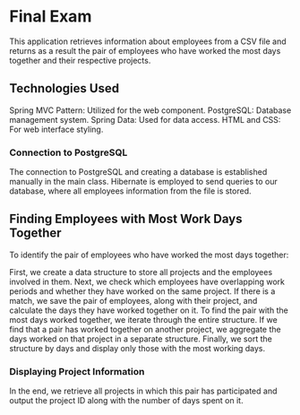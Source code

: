 # Final Exam

This application retrieves information about employees from a CSV file and returns as a result the pair of employees 
who have worked the most days together and their respective projects.

## Technologies Used
Spring MVC Pattern: Utilized for the web component.
PostgreSQL: Database management system.
Spring Data: Used for data access.
HTML and CSS: For web interface styling.
### Connection to PostgreSQL
The connection to PostgreSQL and creating a database is established manually in the main class. Hibernate is employed to send queries to our database, where all employees information from the file is stored.

## Finding Employees with Most Work Days Together
To identify the pair of employees who have worked the most days together:

First, we create a data structure to store all projects and the employees involved in them.
Next, we check which employees have overlapping work periods and whether they have worked on the same project.
If there is a match, we save the pair of employees, along with their project, and calculate the days they have worked together on it.
To find the pair with the most days worked together, we iterate through the entire structure. If we find that a pair has worked together on another project,
we aggregate the days worked on that project in a separate structure. Finally, we sort the structure by days and display only those with the most working days.

### Displaying Project Information
In the end, we retrieve all projects in which this pair has participated and output the project ID along with the number of days spent on it.
